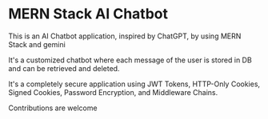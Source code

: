 
# MERN Stack AI Chatbot

This is an AI Chatbot application, inspired by ChatGPT, by using MERN Stack and gemini

It's a customized chatbot where each message of the user is stored in DB and can be retrieved and deleted.

It's a completely secure application using JWT Tokens, HTTP-Only Cookies, Signed Cookies, Password Encryption, and Middleware Chains.

Contributions are welcome


